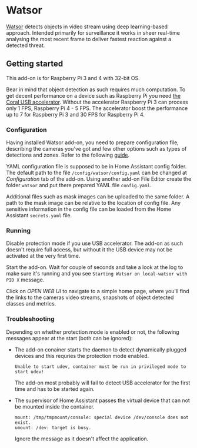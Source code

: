# Watsor

[Watsor](https://github.com/asmirnou/watsor) detects objects in video stream using deep learning-based approach. Intended primarily for surveillance it works in sheer real-time analysing the most recent frame to deliver fastest reaction against a detected threat.

## Getting started

This add-on is for Raspberry Pi 3 and 4 with 32-bit OS.

Bear in mind that object detection as such requires much computation. To get decent performance on a device such as Raspberry Pi you need [the Coral USB accelerator](https://coral.ai/products/accelerator/). Without the accelerator Raspberry Pi 3 can process only 1 FPS, Raspberry Pi 4 - 5 FPS. The accelerator boost the performance up to 7 for Raspberry Pi 3 and 30 FPS for Raspberry Pi 4.

### Configuration

Having installed Watsor add-on, you need to prepare configuration file, describing the cameras you've got and few other options such as types of detections and zones. Refer to the following [guide](https://github.com/asmirnou/watsor#configuration).

YAML configuration file is supposed to be in Home Assistant config folder. The default path to the file `/config/watsor/config.yaml` can be changed at _Configuration_ tab of the add-on. Using another add-on File Editor create the folder `watsor` and put there prepared YAML file `config.yaml`.

Additional files such as mask images can be uploaded to the same folder. A path to the mask image can be relative to the location of config file. Any sensitive information in the config file can be loaded from the Home Assistant `secrets.yaml` file.

### Running

Disable protection mode if you use USB accelerator. The add-on as such doesn't require full access, but without it the USB device may not be activated at the very first time. 

Start the add-on. Wait for couple of seconds and take a look at the log to make sure it's running and you see `Starting Watsor on local-watsor with PID X` message.

Click on _OPEN WEB UI_ to navigate to a simple home page, where you'll find the links to the cameras video streams, snapshots of object detected classes and metrics.

### Troubleshooting

Depending on whether protection mode is enabled or not, the following messages appear at the start (both can be ignored):

- The add-on conainer starts the daemon to detect dynamically plugged devices and this requries the protection mode enabled.

    ```
    Unable to start udev, container must be run in privileged mode to start udev!
    ```

    The add-on most probably will fail to detect USB accelerator for the first time and has to be started again. 

- The supervisor of Home Assistant passes the virtual device that can not be mounted inside the container.

    ```
    mount: /tmp/tmpmount/console: special device /dev/console does not exist.
    umount: /dev: target is busy.
    ```

    Ignore the message as it doesn't affect the application.
